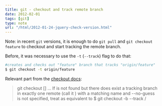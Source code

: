 ```yaml
---
title: git - checkout and track remote branch
date: 2012-02-01
tags: [git]
type: note
url: "/html/2012-01-24-jquery-check-version.html"
---
```


Note: in recent `git` versions, it is enough to do `git pull` and `git checkout feature` to checkout and start tracking the remote branch.

Before, it was necessary to use the `-t` (`--track`) flag to do that:

```bash
#creates and checks out "feature" branch that tracks "origin/feature"
$ git checkout -t origin/feature
```

<!-- more -->

Relevant part from the [checkout docs](https://git-scm.com/docs/git-checkout#Documentation/git-checkout.txt-emgitcheckoutemltbranchgt):

>  git checkout [<branch>]
>    ...
>    If <branch> is not found but there does exist a tracking branch in exactly one remote (call it <remote>) with a matching name and --no-guess is not specified, treat
>    as equivalent to
>          $ git checkout -b <branch> --track <remote>/<branch>
